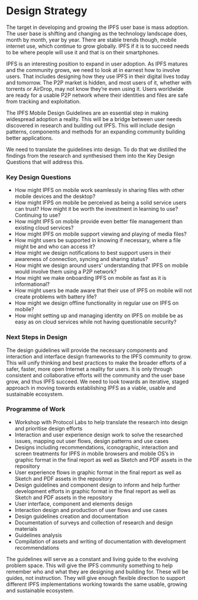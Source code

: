 # Design Strategy

The target in developing and growing the IPFS user base is mass adoption. The user base is shifting and changing as the technology landscape does, month by month, year by year. There are stable trends though, mobile internet use, which continue to grow globally. IPFS if it is to succeed needs to be where people will use it and that is on their smartphones.

IPFS is an interesting position to expand in user adoption. As IPFS matures and the community grows, we need to look at in earnest how to involve users. That includes designing how they use IPFS in their digital lives today and tomorrow. The P2P market is hidden, and most users of it, whether with torrents or AirDrop, may not know they’re even using it. Users worldwide are ready for a usable P2P network where their identities and files are safe from tracking and exploitation.

The IPFS Mobile Design Guidelines are an essential step in making widespread adoption a reality. This will be a bridge between user needs discovered in research and building out IPFS. This will include design patterns, components and methods for an expanding community building better applications.

‌We need to translate the guidelines into design. To do that we distilled the findings from the research and synthesised them into the Key Design Questions that will address this.

### Key Design Questions

* How might IPFS on mobile work seamlessly in sharing files with other mobile devices and the desktop?
* How might IFPS on mobile be perceived as being a solid service users can trust? How might it be worth the investment in learning to use? Continuing to use?
* How might IPFS on mobile provide even better file management than existing cloud services?
* How might IPFS on mobile support viewing and playing of media files?
* How might users be supported in knowing if necessary, where a file might be and who can access it?
* How might we design notifications to best support users in their awareness of connection, syncing and sharing status?
* How might we design around users' understanding that IPFS on mobile would involve them using a P2P network?
* How might we make onboarding IPFS on mobile as fast as it is informational?
* How might users be made aware that their use of IPFS on mobile will not create problems with battery life?
* How might we design offline functionality in regular use on IPFS on mobile?
* How might setting up and managing identity on IPFS on mobile be as easy as on cloud services while not having questionable security?

### Next Steps in Design

The design guidelines will provide the necessary components and interaction and interface design frameworks to the IPFS community to grow. This will unify thinking and best practices to make the broader efforts of a safer, faster, more open Internet a reality for users. It is only through consistent and collaborative efforts will the community and the user base grow, and thus IPFS succeed. We need to look towards an iterative, staged approach in moving towards establishing IPFS as a viable, usable and sustainable ecosystem.

### Programme of Work

* Workshop with Protocol Labs to help translate the research into design and prioritise design efforts
* Interaction and user experience design work to solve the researched issues, mapping out user flows, design patterns and use cases
* Designs including recommendations, iconographic, interaction and screen treatments for IPFS in mobile browsers and mobile OS’s in graphic format in the final report as well as Sketch and PDF assets in the repository
* User experience flows in graphic format in the final report as well as Sketch and PDF assets in the repository
* Design guidelines and component design to inform and help further development efforts in graphic format in the final report as well as Sketch and PDF assets in the repository
* User interface, component and elements design
* Interaction design and production of user flows and use cases
* Design guidelines creation and documentation
* Documentation of surveys and collection of research and design materials
* Guidelines analysis
* Compilation of assets and writing of documentation with development recommendations

The guidelines will serve as a constant and living guide to the evolving problem space. This will give the IPFS community something to help remember who and what they are designing and building for. These will be guides, not instruction. They will give enough flexible direction to support different IPFS implementations working towards the same usable, growing and sustainable ecosystem.

